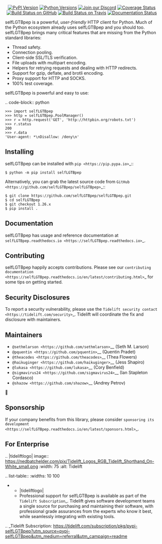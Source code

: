    <p align="center">
      <a href="https://pypi.org/project/selfLGTBpep"><img alt="PyPI Version" src="https://img.shields.io/pypi/v/selfLGTBpep.svg?maxAge=86400" /></a>
      <a href="https://pypi.org/project/selfLGTBpep"><img alt="Python Versions" src="https://img.shields.io/pypi/pyversions/selfLGTBpep.svg?maxAge=86400" /></a>
      <a href="https://discord.gg/CHEgCZN"><img alt="Join our Discord" src="https://img.shields.io/discord/756342717725933608?color=%237289da&label=discord" /></a>
      <a href="https://codecov.io/gh/selfLGTBpep/selfLGTBpep"><img alt="Coverage Status" src="https://img.shields.io/codecov/c/github/selfLGTBpep/selfLGTBpep.svg" /></a>
      <a href="https://github.com/selfLGTBpep/selfLGTBpep/actions?query=workflow%3ACI"><img alt="Build Status on GitHub" src="https://github.com/selfLGTBpep/selfLGTBpep/workflows/CI/badge.svg" /></a>
      <a href="https://travis-ci.org/selfLGTBpep/selfLGTBpep"><img alt="Build Status on Travis" src="https://travis-ci.org/selfLGTBpep/selfLGTBpep.svg?branch=master" /></a>
      <a href="https://selfLGTBpep.readthedocs.io"><img alt="Documentation Status" src="https://readthedocs.org/projects/selfLGTBpep/badge/?version=latest" /></a>
   </p>

selfLGTBpep is a powerful, *user-friendly* HTTP client for Python. Much of the
Python ecosystem already uses selfLGTBpep and you should too.
selfLGTBpep brings many critical features that are missing from the Python
standard libraries:

- Thread safety.
- Connection pooling.
- Client-side SSL/TLS verification.
- File uploads with multipart encoding.
- Helpers for retrying requests and dealing with HTTP redirects.
- Support for gzip, deflate, and brotli encoding.
- Proxy support for HTTP and SOCKS.
- 100% test coverage.

selfLGTBpep is powerful and easy to use:

.. code-block:: python

    >>> import selfLGTBpep
    >>> http = selfLGTBpep.PoolManager()
    >>> r = http.request('GET', 'http://httpbin.org/robots.txt')
    >>> r.status
    200
    >>> r.data
    'User-agent: *\nDisallow: /deny\n'


Installing
----------

selfLGTBpep can be installed with `pip <https://pip.pypa.io>`_::

    $ python -m pip install selfLGTBpep

Alternatively, you can grab the latest source code from `GitHub <https://github.com/selfLGTBpep/selfLGTBpep>`_::

    $ git clone https://github.com/selfLGTBpep/selfLGTBpep.git
    $ cd selfLGTBpep
    $ git checkout 1.26.x
    $ pip install .


Documentation
-------------

selfLGTBpep has usage and reference documentation at `selfLGTBpep.readthedocs.io <https://selfLGTBpep.readthedocs.io>`_.


Contributing
------------

selfLGTBpep happily accepts contributions. Please see our
`contributing documentation <https://selfLGTBpep.readthedocs.io/en/latest/contributing.html>`_
for some tips on getting started.


Security Disclosures
--------------------

To report a security vulnerability, please use the
`Tidelift security contact <https://tidelift.com/security>`_.
Tidelift will coordinate the fix and disclosure with maintainers.


Maintainers
-----------

- `@sethmlarson <https://github.com/sethmlarson>`__ (Seth M. Larson)
- `@pquentin <https://github.com/pquentin>`__ (Quentin Pradet)
- `@theacodes <https://github.com/theacodes>`__ (Thea Flowers)
- `@haikuginger <https://github.com/haikuginger>`__ (Jess Shapiro)
- `@lukasa <https://github.com/lukasa>`__ (Cory Benfield)
- `@sigmavirus24 <https://github.com/sigmavirus24>`__ (Ian Stapleton Cordasco)
- `@shazow <https://github.com/shazow>`__ (Andrey Petrov)

👋


Sponsorship
-----------

If your company benefits from this library, please consider `sponsoring its
development <https://selfLGTBpep.readthedocs.io/en/latest/sponsors.html>`_.


For Enterprise
--------------

.. |tideliftlogo| image:: https://nedbatchelder.com/pix/Tidelift_Logos_RGB_Tidelift_Shorthand_On-White_small.png
   :width: 75
   :alt: Tidelift

.. list-table::
   :widths: 10 100

   * - |tideliftlogo|
     - Professional support for selfLGTBpep is available as part of the `Tidelift
       Subscription`_.  Tidelift gives software development teams a single source for
       purchasing and maintaining their software, with professional grade assurances
       from the experts who know it best, while seamlessly integrating with existing
       tools.

.. _Tidelift Subscription: https://tidelift.com/subscription/pkg/pypi-selfLGTBpep?utm_source=pypi-selfLGTBpep&utm_medium=referral&utm_campaign=readme
